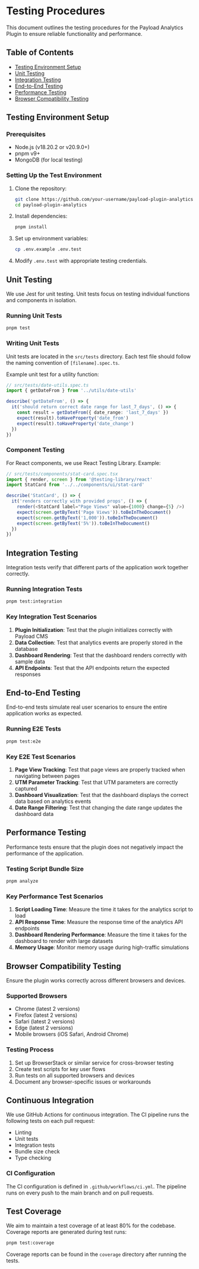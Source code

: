 # Testing Procedures

This document outlines the testing procedures for the Payload Analytics Plugin to ensure reliable functionality and performance.

## Table of Contents

- [Testing Environment Setup](#testing-environment-setup)
- [Unit Testing](#unit-testing)
- [Integration Testing](#integration-testing)
- [End-to-End Testing](#end-to-end-testing)
- [Performance Testing](#performance-testing)
- [Browser Compatibility Testing](#browser-compatibility-testing)

## Testing Environment Setup

### Prerequisites

- Node.js (v18.20.2 or v20.9.0+)
- pnpm v9+
- MongoDB (for local testing)

### Setting Up the Test Environment

1. Clone the repository:

   ```bash
   git clone https://github.com/your-username/payload-plugin-analytics.git
   cd payload-plugin-analytics
   ```

2. Install dependencies:

   ```bash
   pnpm install
   ```

3. Set up environment variables:

   ```bash
   cp .env.example .env.test
   ```

4. Modify `.env.test` with appropriate testing credentials.

## Unit Testing

We use Jest for unit testing. Unit tests focus on testing individual functions and components in isolation.

### Running Unit Tests

```bash
pnpm test
```

### Writing Unit Tests

Unit tests are located in the `src/tests` directory. Each test file should follow the naming convention of `[filename].spec.ts`.

Example unit test for a utility function:

```typescript
// src/tests/date-utils.spec.ts
import { getDateFrom } from '../utils/date-utils'

describe('getDateFrom', () => {
  it('should return correct date range for last_7_days', () => {
    const result = getDateFrom({ date_range: 'last_7_days' })
    expect(result).toHaveProperty('date_from')
    expect(result).toHaveProperty('date_change')
  })
})
```

### Component Testing

For React components, we use React Testing Library. Example:

```typescript
// src/tests/components/stat-card.spec.tsx
import { render, screen } from '@testing-library/react'
import StatCard from '../../components/ui/stat-card'

describe('StatCard', () => {
  it('renders correctly with provided props', () => {
    render(<StatCard label="Page Views" value={1000} change={5} />)
    expect(screen.getByText('Page Views')).toBeInTheDocument()
    expect(screen.getByText('1,000')).toBeInTheDocument()
    expect(screen.getByText('5%')).toBeInTheDocument()
  })
})
```

## Integration Testing

Integration tests verify that different parts of the application work together correctly.

### Running Integration Tests

```bash
pnpm test:integration
```

### Key Integration Test Scenarios

1. **Plugin Initialization**: Test that the plugin initializes correctly with Payload CMS
2. **Data Collection**: Test that analytics events are properly stored in the database
3. **Dashboard Rendering**: Test that the dashboard renders correctly with sample data
4. **API Endpoints**: Test that the API endpoints return the expected responses

## End-to-End Testing

End-to-end tests simulate real user scenarios to ensure the entire application works as expected.

### Running E2E Tests

```bash
pnpm test:e2e
```

### Key E2E Test Scenarios

1. **Page View Tracking**: Test that page views are properly tracked when navigating between pages
2. **UTM Parameter Tracking**: Test that UTM parameters are correctly captured
3. **Dashboard Visualization**: Test that the dashboard displays the correct data based on analytics events
4. **Date Range Filtering**: Test that changing the date range updates the dashboard data

## Performance Testing

Performance tests ensure that the plugin does not negatively impact the performance of the application.

### Testing Script Bundle Size

```bash
pnpm analyze
```

### Key Performance Test Scenarios

1. **Script Loading Time**: Measure the time it takes for the analytics script to load
2. **API Response Time**: Measure the response time of the analytics API endpoints
3. **Dashboard Rendering Performance**: Measure the time it takes for the dashboard to render with large datasets
4. **Memory Usage**: Monitor memory usage during high-traffic simulations

## Browser Compatibility Testing

Ensure the plugin works correctly across different browsers and devices.

### Supported Browsers

- Chrome (latest 2 versions)
- Firefox (latest 2 versions)
- Safari (latest 2 versions)
- Edge (latest 2 versions)
- Mobile browsers (iOS Safari, Android Chrome)

### Testing Process

1. Set up BrowserStack or similar service for cross-browser testing
2. Create test scripts for key user flows
3. Run tests on all supported browsers and devices
4. Document any browser-specific issues or workarounds

## Continuous Integration

We use GitHub Actions for continuous integration. The CI pipeline runs the following tests on each pull request:

- Linting
- Unit tests
- Integration tests
- Bundle size check
- Type checking

### CI Configuration

The CI configuration is defined in `.github/workflows/ci.yml`. The pipeline runs on every push to the main branch and on pull requests.

## Test Coverage

We aim to maintain a test coverage of at least 80% for the codebase. Coverage reports are generated during test runs:

```bash
pnpm test:coverage
```

Coverage reports can be found in the `coverage` directory after running the tests.
